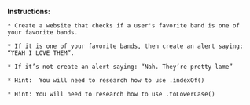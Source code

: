  **Instructions:**

	* Create a website that checks if a user's favorite band is one of your favorite bands.

	* If it is one of your favorite bands, then create an alert saying: “YEAH I LOVE THEM”. 

	* If it’s not create an alert saying: “Nah. They’re pretty lame”

	* Hint:  You will need to research how to use .indexOf() 

	* Hint: You will need to research how to use .toLowerCase()


